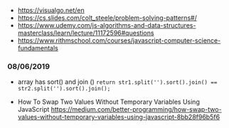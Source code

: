 - https://visualgo.net/en
- https://cs.slides.com/colt_steele/problem-solving-patterns#/
- https://www.udemy.com/js-algorithms-and-data-structures-masterclass/learn/lecture/11172596#questions
- https://www.rithmschool.com/courses/javascript-computer-science-fundamentals

### 08/06/2019
- array has sort() and join ()
```return str1.split('').sort().join() == str2.split('').sort().join();```

- How To Swap Two Values Without Temporary Variables Using JavaScript
https://medium.com/better-programming/how-swap-two-values-without-temporary-variables-using-javascript-8bb28f96b5f6
